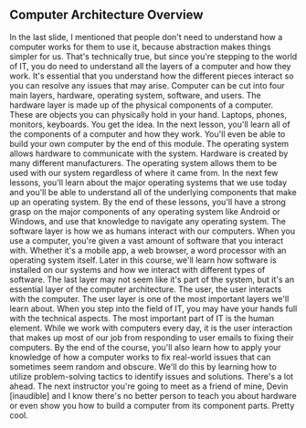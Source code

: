 ## Computer Architecture Overview

In the last slide, I mentioned that people don't need to understand how a computer works for them to use it, because abstraction makes things simpler for us. That's technically true, but since you're stepping to the world of IT, you do need to understand all the layers of a computer and how they work. It's essential that you understand how the different pieces interact so you can resolve any issues that may arise. Computer can be cut into four main layers, hardware, operating system, software, and users. The hardware layer is made up of the physical components of a computer. These are objects you can physically hold in your hand. Laptops, phones, monitors, keyboards. You get the idea. In the next lesson, you'll learn all of the components of a computer and how they work. You'll even be able to build your own computer by the end of this module. The operating system allows hardware to communicate with the system. Hardware is created by many different manufacturers. The operating system allows them to be used with our system regardless of where it came from. In the next few lessons, you'll learn about the major operating systems that we use today and you'll be able to understand all of the underlying components that make up an operating system. By the end of these lessons, you'll have a strong grasp on the major components of any operating system like Android or Windows, and use that knowledge to navigate any operating system. The software layer is how we as humans interact with our computers. When you use a computer, you're given a vast amount of software that you interact with. Whether it's a mobile app, a web browser, a word processor with an operating system itself. Later in this course, we'll learn how software is installed on our systems and how we interact with different types of software. The last layer may not seem like it's part of the system, but it's an essential layer of the computer architecture. The user, the user interacts with the computer. The user layer is one of the most important layers we'll learn about. When you step into the field of IT, you may have your hands full with the technical aspects. The most important part of IT is the human element. While we work with computers every day, it is the user interaction that makes up most of our job from responding to user emails to fixing their computers. By the end of the course, you'll also learn how to apply your knowledge of how a computer works to fix real-world issues that can sometimes seem random and obscure. We'll do this by learning how to utilize problem-solving tactics to identify issues and solutions. There's a lot ahead. The next instructor you're going to meet as a friend of mine, Devin [inaudible] and I know there's no better person to teach you about hardware or even show you how to build a computer from its component parts. Pretty cool.
